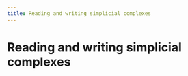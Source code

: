 ```yaml
---
title: Reading and writing simplicial complexes
---
```


# Reading and writing simplicial complexes
